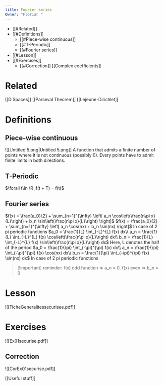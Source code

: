 ```yaml
---
title: Fourier series
Owner: "Florian "
---
```

- [[#Related]]
- [[#Definitions]]
    - [[#Piece-wise continuous]]
    - [[#T-Periodic]]
    - [[#Fourier series]]
- [[#Lesson]]
- [[#Exercises]]
    - [[#Correction]]
[[Complex coefficients]]
# Related
[[D Spaces]]
[[Parseval Theorem]]
[[Lejeune-Dirichlet]]
# Definitions
## **Piece-wise continuous**
![[Untitled 5.png|Untitled 5.png]]
A function that admits a finite number of points where it is not continuous (possibly 0). Every points have to admit finite limits in both directions.
## T-Periodic
$\forall t\in \R ,f(t + T) = f(t)$
## Fourier series
$f(x) = \frac{a_0}{2} + \sum_{n=1}^{\infty} \left[ a_n \cos\left(\frac{n\pi x}{L}\right) + b_n \sin\left(\frac{n\pi x}{L}\right) \right]$
$f(x) = \frac{a_0}{2} + \sum_{n=1}^{\infty} \left[ a_n \cos(nx) + b_n \sin(nx) \right]$
In case of 2 pi periodic functions
$a_0 = \frac{1}{L} \int_{-L}^{L} f(x) dx\\  
a_n = \frac{1}{L} \int_{-L}^{L} f(x) \cos\left(\frac{n\pi x}{L}\right) dx\\  
b_n = \frac{1}{L} \int_{-L}^{L} f(x) \sin\left(\frac{n\pi x}{L}\right) dx$
Here, L denotes the half of the period
$a_0 = \frac{1}{\pi} \int_{-\pi}^{\pi} f(x) dx\\  
a_n = \frac{1}{\pi} \int_{-\pi}^{\pi} f(x) \cos(nx) dx\\  
b_n = \frac{1}{\pi} \int_{-\pi}^{\pi} f(x) \sin(nx) dx$
In case of 2 pi periodic functions
  
  

> [!important] reminder: f(x) odd function ⇒ a_n = 0, f(x) even ⇒ b_n = 0
# Lesson
![[FicheGeneralitessecurisee.pdf]]
# Exercises
![[Ex01securise.pdf]]
## Correction
![[CorEx01securise.pdf]]
  
[[Useful stuff]]